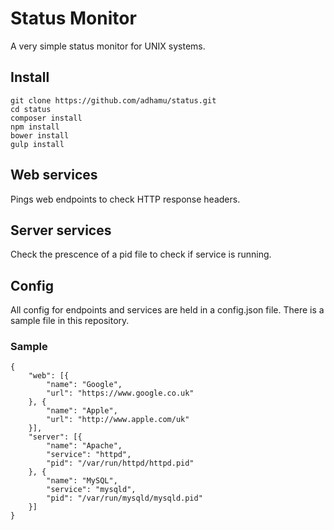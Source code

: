 # Status Monitor
A very simple status monitor for UNIX systems.

## Install
```
git clone https://github.com/adhamu/status.git
cd status
composer install
npm install
bower install
gulp install
```

## Web services
Pings web endpoints to check HTTP response headers.

## Server services
Check the prescence of a pid file to check if service is running.

## Config
All config for endpoints and services are held in a config.json file. There is a sample file in this repository.

### Sample
```
{
    "web": [{
        "name": "Google",
        "url": "https://www.google.co.uk"
    }, {
        "name": "Apple",
        "url": "http://www.apple.com/uk"
    }],
    "server": [{
        "name": "Apache",
        "service": "httpd",
        "pid": "/var/run/httpd/httpd.pid"
    }, {
        "name": "MySQL",
        "service": "mysqld",
        "pid": "/var/run/mysqld/mysqld.pid"
    }]
}
```
